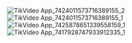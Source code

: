 ![TikVideo App_7424011573716389155_2](https://github.com/user-attachments/assets/15ccb7f5-20df-4674-bbf5-8922083bc677)
![TikVideo App_7424011573716389155_1](https://github.com/user-attachments/assets/58616b6f-dc4b-4541-a1ae-e602cd87fb9b)
![TikVideo App_7425878651339558159_1](https://github.com/user-attachments/assets/4e2a3d02-36f7-4a1c-8c85-ab896afdca12)
![TikVideo App_7417928747933912335_1](https://github.com/user-attachments/assets/64694f95-7584-4cab-bd38-23c4d977e3d1)
